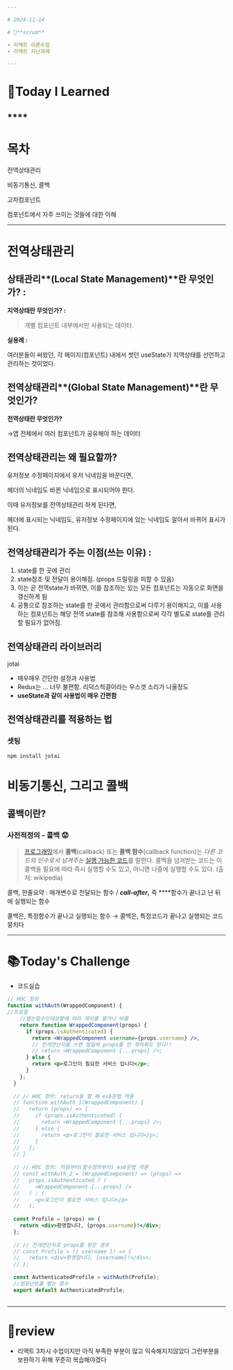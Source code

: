 ```yaml
---

# 2024-11-14

# 💬**scrum**

- 리액트 이론수업
- 리액트 지난과제

---
```


# 📝**Today I Learned**

## ****

# 목차

전역상태관리

비동기통신, 콜백

고차컴포넌트

컴포넌트에서 자주 쓰이는 것들에 대한 이해

---

# 전역상태관리

## 상태관리**(Local State Management)**란 무엇인가? :

**지역상태란 무엇인가? :**

> 개별 컴포넌트 내부에서만 사용되는 데이터.
> 

**실용례 :**

여러분들이 써왔던, 각 페이지(컴포넌트) 내에서 썻던 useState가 지역상태를 선언하고 관리하는 것이었다.

## 전역상태관리**(Global State Management)**란 무엇인가?

**전역상태란 무엇인가?**

→앱 전체에서 여러 컴포넌트가 공유해야 하는 데이터

## 전역상태관리는 왜 필요할까?

유저정보 수정페이지에서 유저 닉네임을 바꾼다면, 

헤더의 닉네임도 바뀐 닉네임으로 표시되어야 한다. 

이때 유저정보를 전역상태관리 하게 된다면, 

헤더에 표시되는 닉네임도, 유저정보 수정페이지에 있는 닉네임도 알아서 바뀌어 표시가 된다.

## 전역상태관리가 주는 이점(쓰는 이유) :

1. state를 한 곳에 관리
2. state참조 및 전달이 용이해짐. (props 드릴링을 피할 수 있음)
3. 이는 곧 전역state가 바뀌면, 이를 참조하는 있는 모든 컴포넌트는 자동으로 화면을 갱신하게 됨
4. 공통으로 참조하는 state를 한 곳에서 관리함으로써 다루기 용이해지고, 이를 사용하는 컴포넌트는 해당 전역 state를 참조해 사용함으로써 각각 별도로 state를 관리할 필요가 없어짐.

## 전역상태관리 라이브러리

jotai

- 매우매우 간단한 설정과 사용법
- Redux는 … 너무 불편함. 리덕스척결이라는 우스갯 소리가 나올정도
- **useState과 같이 사용법이 매우 간편함**

## 전역상태관리를 적용하는 법

### 셋팅

```jsx
npm install jotai
```

# 비동기통신, 그리고 콜백

## 콜백이란?

### **사전적정의 - 콜백 😟**

> [프로그래밍](https://ko.wikipedia.org/wiki/%ED%94%84%EB%A1%9C%EA%B7%B8%EB%9E%98%EB%B0%8D)에서 **콜백**(callback) 또는 **콜백 함수**(callback function)는 *다른 코드의 인수로서 넘겨주는* [실행 가능한 코드](https://ko.wikipedia.org/wiki/%EC%8B%A4%ED%96%89_%ED%8C%8C%EC%9D%BC)를 말한다. 콜백을 넘겨받는 코드는 이 콜백을 필요에 따라 즉시 실행할 수도 있고, 아니면 나중에 실행할 수도 있다. (출저: wikipedia)
> 

콜백, 한줄요약 : 매개변수로 전달되는 함수 / ***call-after*,** 즉 ****함수가 끝나고 난 뒤에 실행되는 함수

콜백은, 특정함수가 끝나고 실행되는 함수 → 콜백은, 특정코드가 끝나고 실행되는 코드뭉치다 

---

# 📚**Today's Challenge**

- 코드실습

```jsx
// HOC 정의
function withAuth(WrappedComponent) {
//프로필
    //뱉는함수인데상황에 따라 에이를 뱉거나 비를
    return function WrappedComponent(props) {
      if (props.isAuthenticated) {
        return <WrappedComponent username={props.username} />;
        // 전개연산자를 쓰면 일일히 props를 안 적어줘도 된다!!
        // return <WrappedComponent {...props} />;
      } else {
        return <p>로그인이 필요한 서비스 입니다</p>;
      }
    };
  }
  
  // // HOC 정의: return을 할 때 es6문법 적용
  // function withAuth_1(WrappedComponent) {
  //   return (props) => {
  //     if (props.isAuthenticated) {
  //       return <WrappedComponent {...props} />;
  //     } else {
  //       return <p>로그인이 필요한 서비스 입니다</p>;
  //     }
  //   };
  // }
  
  // // HOC 정의: 처음부터(함수정의부터) es6문법 적용
  // const withAuth_2 = (WrappedComponent) => (props) =>
  //   props.isAuthenticated ? (
  //     <WrappedComponent {...props} />
  //   ) : (
  //     <p>로그인이 필요한 서비스 입니다</p>
  //   );
  
  const Profile = (props) => {
    return <div>환영합니다, {props.username}!</div>;
  };
  
  // // 전개연산자로 props를 받은 경우
  // const Profile = ({ username }) => {
  //   return <div>환영합니다, {username}!</div>;
  // };
  
  const AuthenticatedProfile = withAuth(Profile);
  //컴포넌트를 뱉는 함수
  export default AuthenticatedProfile;
  
```

---

# 💫review

- 리액트 3차시 수업이지만 아직 부족한 부분이 많고 익숙해지지않았다
그런부분을 보완하기 위해 꾸준히 복습해야겠다
